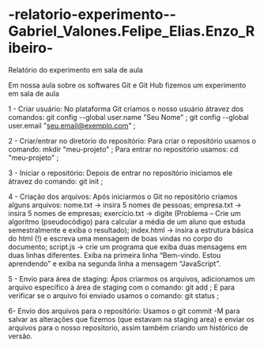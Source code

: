 # -relatorio-experimento--Gabriel_Valones.Felipe_Elias.Enzo_Ribeiro-

Relatório do experimento em sala de aula

Em nossa aula sobre os softwares Git e Git Hub fizemos um experimento em sala de aula


1 - Criar usuário:
No plataforma Git criamos o nosso usuário átravez dos comandos:
git config --global user.name "Seu Nome" ;
git config --global user.email "seu.email@exemplo.com" ;


2 - Criar/entrar no diretório do repositório:
Para criar o repositório usamos o comando:
mkdir "meu-projeto" ;
Para entrar no repositório usamos:
cd "meu-projeto" ;


3 - Iniciar o repositório:
Depois de entrar no repositório iniciamos ele átravez do comando:
git init ;


4 - Criação dos arquivos:
Após iniciarmos o Git no repositório criamos alguns arquivos:
nome.txt → insira 5 nomes de pessoas;
empresa.txt → insira 5 nomes de empresas;
exercício.txt → digite (Problema – Crie um algoritmo (pseudocódigo) para calcular a
média de um aluno que estuda semestralmente e exiba o resultado);
index.html → insira a estrutura básica do html (!) e escreva uma mensagem de boas
vindas no corpo do documento;
script.js → crie um programa que exiba duas mensagens em duas linhas diferentes.
Exiba na primeira linha “Bem-vindo. Estou aprendendo” e exiba na segunda linha a
mensagem “JavaScript”.


5 - Envio para área de staging:
Ápos criarmos os arquivos,  adicionamos um arquivo específico à área de staging com o comando:
git add ;
E para verificar se o arquivo foi enviado usamos o comando:
git status ;


6- Envio dos arquivos para o repositório:
Usamos o git commit -M para salvar as alterações que fizemos
(que estavam na staging area) e enviar os arquivos para o nosso repositorio, assim também criando um 
histórico de versão.


